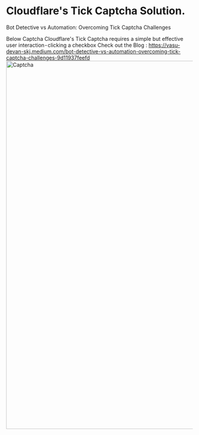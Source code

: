 # Cloudflare's Tick Captcha Solution.
Bot Detective vs Automation: Overcoming Tick Captcha Challenges

Below Captcha Cloudflare's Tick Captcha requires a simple but effective user interaction - clicking a checkbox
Check out the Blog : https://vasu-devan-skj.medium.com/bot-detective-vs-automation-overcoming-tick-captcha-challenges-9d11937feefd
<img width="994" alt="Captcha" src="https://github.com/user-attachments/assets/26b30657-339a-4ad9-9118-19d91c2cbf4d" />

